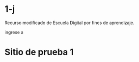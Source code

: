 # 1-j

Recurso modificado de Escuela Digital por fines de aprendizaje.
<div> ingrese a </div>

# Sitio de prueba 1

